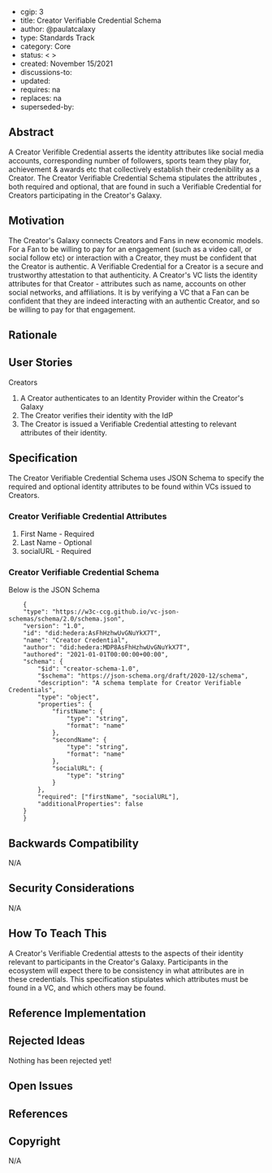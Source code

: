 - cgip: 3
- title: Creator Verifiable Credential Schema
- author: @paulatcalaxy
- type: Standards Track 
- category: Core 
- status: < >
- created: November 15/2021
- discussions-to: 
- updated: 
- requires: na
- replaces: na
- superseded-by: 

## Abstract

A Creator Verifible Credential asserts the identity attributes like social media accounts, corresponding number of followers, sports team they play for, achievement & awards etc that collectively establish their credenibility as a Creator. The Creator Verifiable Credential Schema stipulates the attributes , both required and optional, that are found in  such a Verifiable Credential for Creators participating in the Creator's Galaxy. 

## Motivation

The Creator's Galaxy connects Creators and Fans in new economic models. For a Fan to be willing to pay for an engagement (such as a video call, or social follow etc)  or interaction with a Creator, they must be confident that the Creator is authentic. A Verifiable Credential for a Creator is a secure and trustworthy attestation to that authenticity. A Creator's VC lists the identity attributes for that Creator - attributes such as name, accounts on other social networks, and affiliations.  It is by verifying a VC that a Fan can be confident that they are indeed interacting with an authentic Creator, and so be willing to pay for that engagement.

## Rationale


## User Stories

Creators

1. A Creator authenticates to an Identity Provider within the Creator's Galaxy
2. The Creator verifies their identity with the IdP
3. The Creator is issued a Verifiable Credential attesting to relevant attributes of their identity.



## Specification

The Creator Verifiable Credential Schema uses JSON Schema to specify the required and optional identity attributes to be found within VCs issued to Creators.

### Creator Verifiable Credential Attributes

1. First Name - Required
2. Last Name - Optional
3. socialURL - Required

### Creator Verifiable Credential Schema 

Below is the JSON Schema 

```
    {
	"type": "https://w3c-ccg.github.io/vc-json-schemas/schema/2.0/schema.json",
	"version": "1.0",
	"id": "did:hedera:AsFhHzhwUvGNuYkX7T",
	"name": "Creator Credential",
	"author": "did:hedera:MDP8AsFhHzhwUvGNuYkX7T",
	"authored": "2021-01-01T00:00:00+00:00",
	"schema": {
		"$id": "creator-schema-1.0",
		"$schema": "https://json-schema.org/draft/2020-12/schema",
		"description": "A schema template for Creator Verifiable Credentials",
		"type": "object",
		"properties": {
			"firstName": {
				"type": "string",
				"format": "name"
			},
			"secondName": {
				"type": "string",
				"format": "name"
			},
			"socialURL": {
				"type": "string"
			}
		},
		"required": ["firstName", "socialURL"],
		"additionalProperties": false
	}
    }
```


## Backwards Compatibility

N/A

## Security Considerations

N/A

## How To Teach This

A Creator's Verifiable Credential attests to the aspects of their identity relevant to participants in the Creator's Galaxy. Participants in the ecosystem will expect there to be consistency in what attributes are in these credentials. This specification stipulates which attributes must be found in a VC, and which others may be found.

## Reference Implementation

## Rejected Ideas

Nothing has been rejected yet!

## Open Issues

## References 

## Copyright

N/A
